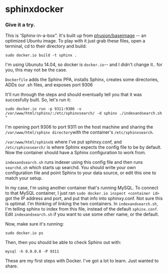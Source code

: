 sphinxdocker
============

<h3>Give it a try.</h3>

This is 'Sphinx-in-a-box". It's built up from <a href="https://registry.hub.docker.com/u/phusion/baseimage/">phusion/baseimage</a> -- an optimized Ubuntu image. To play with it just grab these files, open a terminal, cd to their directory and build:

```
sudo docker.io build -t sphinx . 
```

I'm using Ubunutu 14.04, so docker is ```docker.io```-- and I didn't change it.. for you, this may not be the case.

```Dockerfile``` adds the Sphinx PPA, installs Sphinx, creates some directories, ADDs our .sh files, and exposes port 9306 

It'll run through the steps and should eventually tell you that it was succesfully built. So, let's run it:
```
sudo docker.io run -p 9311:9306 -v /var/www/html/sphinx/:/etc/sphinxsearch/ -d sphinx ./indexandsearch.sh "
```
I'm opening port 9306 to port 9311 on the host machine and sharing the ```/var/www/html/sphinx directory```with the container's ```/etc/sphinxsearch```.

```/var/www/html/sphinx```is where I've put sphinxy.conf, and ```/etc/sphinxsearch/``` is where Sphinx expects the config file to be by default. Now the container should have a Sphinx configuration to work from.

```indexandsearch.sh``` runs indexer using this config file and then runs ```searchd.sh``` which starts up searchd.
You should write your own configuration file and point Sphinx to your data source, or edit this one to match your setup. 

In my case, I'm using another container that's running MySQL.
To connect to that MySQL container, I just ran ```sudo docker.io inspect <container id>``` got the IP address and port, and put that info into sphinxy.conf. Not sure this is optimal. I'm thinking of linking the two containers. In ```indexandsearch.sh```, I'm telling sphinx to index from this file, instead of the default ```sphinx.conf```. Edit ```indexandsearch.sh``` if you want to use some other name, or the default.

Now, make sure it's running:

```sudo docker.io ps```

Then, then you should be able to check Sphinx out with:

```mysql -h 0.0.0.0 -P 9311```

These are my first steps with Docker. I've got a lot to learn. Just wanted to share.

